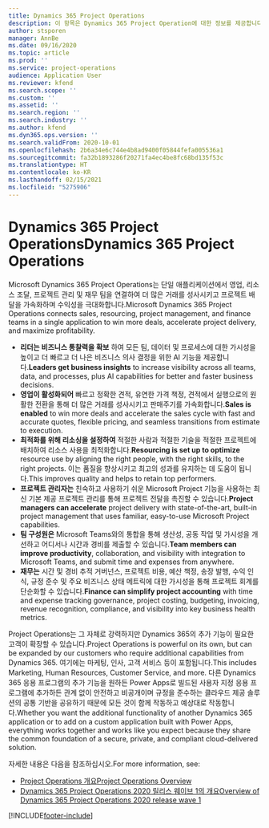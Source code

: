 ```yaml
---
title: Dynamics 365 Project Operations
description: 이 항목은 Dynamics 365 Project Operation에 대한 정보를 제공합니다.
author: stsporen
manager: AnnBe
ms.date: 09/16/2020
ms.topic: article
ms.prod: ''
ms.service: project-operations
audience: Application User
ms.reviewer: kfend
ms.search.scope: ''
ms.custom: ''
ms.assetid: ''
ms.search.region: ''
ms.search.industry: ''
ms.author: kfend
ms.dyn365.ops.version: ''
ms.search.validFrom: 2020-10-01
ms.openlocfilehash: 2b6a34e6c744e4b8ad9400f05844fefa005536a1
ms.sourcegitcommit: fa32b1893286f20271fa4ec4be8fc68bd135f53c
ms.translationtype: HT
ms.contentlocale: ko-KR
ms.lasthandoff: 02/15/2021
ms.locfileid: "5275906"
---
```

# <a name="dynamics-365-project-operations"></a><span data-ttu-id="10a8b-103">Dynamics 365 Project Operations</span><span class="sxs-lookup"><span data-stu-id="10a8b-103">Dynamics 365 Project Operations</span></span>

<span data-ttu-id="10a8b-104">Microsoft Dynamics 365 Project Operations는 단일 애플리케이션에서 영업, 리소스 조달, 프로젝트 관리 및 재무 팀을 연결하여 더 많은 거래를 성사시키고 프로젝트 배달을 가속화하며 수익성을 극대화합니다.</span><span class="sxs-lookup"><span data-stu-id="10a8b-104">Microsoft Dynamics 365 Project Operations connects sales, resourcing, project management, and finance teams in a single application to win more deals, accelerate project delivery, and maximize profitability.</span></span>

-   <span data-ttu-id="10a8b-105">**리더는 비즈니스 통찰력을 확보** 하여 모든 팀, 데이터 및 프로세스에 대한 가시성을 높이고 더 빠르고 더 나은 비즈니스 의사 결정을 위한 AI 기능을 제공합니다.</span><span class="sxs-lookup"><span data-stu-id="10a8b-105">**Leaders get business insights** to increase visibility across all teams, data, and processes, plus AI capabilities for better and faster business decisions.</span></span>
-   <span data-ttu-id="10a8b-106">**영업이 활성화되어** 빠르고 정확한 견적, 유연한 가격 책정, 견적에서 실행으로의 원활한 전환을 통해 더 많은 거래를 성사시키고 판매주기를 가속화합니다.</span><span class="sxs-lookup"><span data-stu-id="10a8b-106">**Sales is enabled** to win more deals and accelerate the sales cycle with fast and accurate quotes, flexible pricing, and seamless transitions from estimate to execution.</span></span>
-   <span data-ttu-id="10a8b-107">**최적화를 위해 리소싱을 설정하여** 적절한 사람과 적절한 기술을 적절한 프로젝트에 배치하여 리소스 사용을 최적화합니다.</span><span class="sxs-lookup"><span data-stu-id="10a8b-107">**Resourcing is set up to optimize** resource use by aligning the right people, with the right skills, to the right projects.</span></span> <span data-ttu-id="10a8b-108">이는 품질을 향상시키고 최고의 성과를 유지하는 데 도움이 됩니다.</span><span class="sxs-lookup"><span data-stu-id="10a8b-108">This improves quality and helps to retain top performers.</span></span>
-   <span data-ttu-id="10a8b-109">**프로젝트 관리자는** 친숙하고 사용하기 쉬운 Microsoft Project 기능을 사용하는 최신 기본 제공 프로젝트 관리를 통해 프로젝트 전달을 촉진할 수 있습니다.</span><span class="sxs-lookup"><span data-stu-id="10a8b-109">**Project managers can accelerate** project delivery with state-of-the-art, built-in project management that uses familiar, easy-to-use Microsoft Project capabilities.</span></span>
-   <span data-ttu-id="10a8b-110">**팀 구성원은** Microsoft Teams와의 통합을 통해 생산성, 공동 작업 및 가시성을 개선하고 어디서나 시간과 경비를 제출할 수 있습니다.</span><span class="sxs-lookup"><span data-stu-id="10a8b-110">**Team members can improve productivity**, collaboration, and visibility with integration to Microsoft Teams, and submit time and expenses from anywhere.</span></span>
-   <span data-ttu-id="10a8b-111">**재무는** 시간 및 경비 추적 거버넌스, 프로젝트 비용, 예산 책정, 송장 발행, 수익 인식, 규정 준수 및 주요 비즈니스 상태 메트릭에 대한 가시성을 통해 프로젝트 회계를 단순화할 수 있습니다.</span><span class="sxs-lookup"><span data-stu-id="10a8b-111">**Finance can simplify project accounting** with time and expense tracking governance, project costing, budgeting, invoicing, revenue recognition, compliance, and visibility into key business health metrics.</span></span>

<span data-ttu-id="10a8b-112">Project Operations는 그 자체로 강력하지만 Dynamics 365의 추가 기능이 필요한 고객이 확장할 수 있습니다.</span><span class="sxs-lookup"><span data-stu-id="10a8b-112">Project Operations is powerful on its own, but can be expanded by our customers who require additional capabilities from Dynamics 365.</span></span> <span data-ttu-id="10a8b-113">여기에는 마케팅, 인사, 고객 서비스 등이 포함됩니다.</span><span class="sxs-lookup"><span data-stu-id="10a8b-113">This includes Marketing, Human Resources, Customer Service, and more.</span></span> <span data-ttu-id="10a8b-114">다른 Dynamics 365 응용 프로그램의 추가 기능을 원하든 Power Apps로 빌드된 사용자 지정 응용 프로그램에 추가하든 관계 없이 안전하고 비공개이며 규정을 준수하는 클라우드 제공 솔루션의 공통 기반을 공유하기 때문에 모든 것이 함께 작동하고 예상대로 작동합니다.</span><span class="sxs-lookup"><span data-stu-id="10a8b-114">Whether you want the additional functionality of another Dynamics 365 application or to add on a custom application built with Power Apps, everything works together and works like you expect because they share the common foundation of a secure, private, and compliant cloud-delivered solution.</span></span>

<span data-ttu-id="10a8b-115">자세한 내용은 다음을 참조하십시오.</span><span class="sxs-lookup"><span data-stu-id="10a8b-115">For more information, see:</span></span>

- [<span data-ttu-id="10a8b-116">Project Operations 개요</span><span class="sxs-lookup"><span data-stu-id="10a8b-116">Project Operations Overview</span></span>](https://dynamics.microsoft.com/en-us/project-operations/overview/)
- [<span data-ttu-id="10a8b-117">Dynamics 365 Project Operations 2020 릴리스 웨이브 1의 개요</span><span class="sxs-lookup"><span data-stu-id="10a8b-117">Overview of Dynamics 365 Project Operations 2020 release wave 1</span></span>](https://docs.microsoft.com/dynamics365-release-plan/2020wave1/dynamics365-project-operations/)



[!INCLUDE[footer-include](includes/footer-banner.md)]